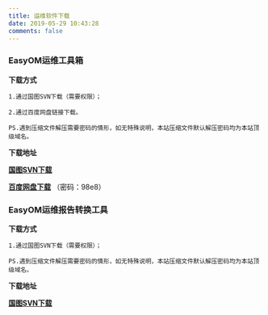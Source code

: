 ```yaml
---
title: 运维软件下载
date: 2019-05-29 10:43:28
comments: false
---
```


### EasyOM运维工具箱

**下载方式**

    1.通过国图SVN下载（需要权限）；

    2.通过百度网盘链接下载。

    PS.遇到压缩文件解压需要密码的情形，如无特殊说明，本站压缩文件默认解压密码均为本站顶级域名。

**下载地址**

[**国图SVN下载**](https://gtmap.rongchenfei.com:8087/svn/软件工程中心/8-实施工具代码/02-release/02-CS/Operation_Management/EasyOM/Latest)

[**百度网盘下载**](https://pan.baidu.com/s/13Riw5RhnxWclP8W7oGWLdg) （密码：98e8）

### EasyOM运维报告转换工具

**下载方式**

    1.通过国图SVN下载（需要权限）；

    PS.遇到压缩文件解压需要密码的情形，如无特殊说明，本站压缩文件默认解压密码均为本站顶级域名。

**下载地址**

[**国图SVN下载**](https://gtmap.rongchenfei.com:8087/svn/软件工程中心/8-实施工具代码/02-release/02-CS/Operation_Management/EasyOM/Report_Converter)